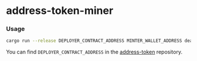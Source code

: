 # address-token-miner

### Usage

```bash
cargo run --release DEPLOYER_CONTRACT_ADDRESS MINTER_WALLET_ADDRESS deadbeef 8
```

You can find `DEPLOYER_CONTRACT_ADDRESS` in the [address-token](https://github.com/1inch/address-token) repository.
